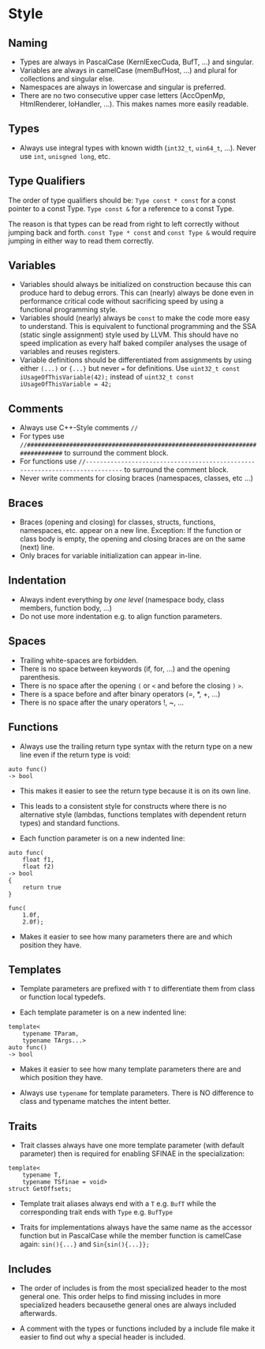Style
=====

Naming
------

* Types are always in PascalCase (KernlExecCuda, BufT, ...) and singular.
* Variables are always in camelCase (memBufHost, ...) and plural for collections and singular else.
* Namespaces are always in lowercase and singular is preferred.
* There are no two consecutive upper case letters (AccOpenMp, HtmlRenderer, IoHandler, ...). This makes names more easily readable.


Types
-----

* Always use integral types with known width (`int32_t`, `uin64_t`, ...).
Never use `int`, `unisgned long`, etc.


Type Qualifiers
---------------------

The order of  type qualifiers should be:
```Type const * const``` for a const pointer to a const Type.
```Type const &``` for a reference to a const Type.

The reason is that types can be read from right to left correctly without jumping back and forth.
```const Type * const``` and ```const Type &``` would require jumping in either way to read them correctly.


Variables
---------

* Variables should always be initialized on construction because this can produce hard to debug errors.
This can (nearly) always be done even in performance critical code without sacrificing speed by using a functional programming style.
* Variables should (nearly) always be `const` to make the code more easy to understand.
This is equivalent to functional programming and the SSA (static single assignment) style used by LLVM.
This should have no speed implication as every half baked compiler analyses the usage of variables and reuses registers.  
* Variable definitions should be differentiated from assignments by using either `(...)` or `{...}` but never `=` for definitions. 
Use `uint32_t const iUsageOfThisVariable(42);` instead of `uint32_t const iUsageOfThisVariable = 42;`


Comments
--------

* Always use C++-Style comments `//`
* For types use `//#############################################################################` to surround the comment block.
* For functions use `//-----------------------------------------------------------------------------` to surround the comment block.
* Never write comments for closing braces (namespaces, classes, etc ...)


Braces
------

* Braces (opening and closing) for classes, structs, functions, namespaces, etc. appear on a new line. Exception: If the function or class body is empty, the opening and closing braces are on the same (next) line.
* Only braces for variable initialization can appear in-line.


Indentation
-----------

* Always indent everything by *one level* (namespace body, class members, function body, ...)
* Do not use more indentation e.g. to align function parameters.


Spaces
------

* Trailing white-spaces are forbidden.
* There is no space between keywords (if, for, ...) and the opening parenthesis.
* There is no space after the opening `(` or `<` and before the closing `)` `>`.
* There is a space before and after binary operators (=, *, +, ...)
* There is no space after the unary operators !, ~, ...


Functions
---------

* Always use the trailing return type syntax with the return type on a new line even if the return type is void: 
```
auto func() 
-> bool
```
  * This makes it easier to see the return type because it is on its own line.
  * This leads to a consistent style for constructs where there is no alternative style (lambdas, functions templates with dependent return types) and standard functions.

* Each function parameter is on a new indented line:
```
auto func(
    float f1,
    float f2) 
-> bool
{
    return true
}
```
```
func(
    1.0f,
    2.0f);
```
  * Makes it easier to see how many parameters there are and which position they have. 


Templates
---------  

* Template parameters are prefixed with `T` to differentiate them from class or function local typedefs.

* Each template parameter is on a new indented line:
```
template<
    typename TParam,
    typename TArgs...>
auto func() 
-> bool
```
  * Makes it easier to see how many template parameters there are and which position they have. 

* Always use ```typename``` for template parameters. There is NO difference to class and typename matches the intent better.


Traits
------

* Trait classes always have one more template parameter (with default parameter) then is required for enabling SFINAE in the specialization:
```
template<
    typename T, 
    typename TSfinae = void>
struct GetOffsets;
```

* Template trait aliases always end with a `T` e.g. `BufT` while the corresponding trait ends with `Type` e.g. `BufType`

* Traits for implementations always have the same name as the accessor function but in PascalCase while the member function is camelCase again: `sin(){...}` and `Sin{sin(){...}};`

Includes
--------

* The order of includes is from the most specialized header to the most general one.
This order helps to find missing includes in more specialized headers becausethe general ones are always included afterwards.

* A comment with the types or functions included by a include file make it easier to find out why a special header is included.
